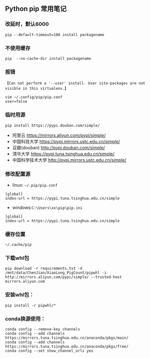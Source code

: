 ## Python pip 常用笔记

### 改延时，默认6000
```shell
pip --default-timeout=100 install packagename   
```
### 不使用缓存
```shell
pip  --no-cache-dir install packagename
```
### 报错
`【Can not perform a '--user' install. User site-packages are not visible in this virtualenv.】`
```shell
vim ~/.config/pip/pip.conf
user=false
```
### 临时用源
```shell 
pip install https://pypi.douban.com/simple/
```
* 阿里云 https://mirrors.aliyun.com/pypi/simple/
* 中国科技大学 https://pypi.mirrors.ustc.edu.cn/simple/
* 豆瓣(douban) http://pypi.douban.com/simple/
* 清华大学 https://pypi.tuna.tsinghua.edu.cn/simple/
* 中国科学技术大学 http://pypi.mirrors.ustc.edu.cn/simple/
### 修改配置源
  * linux: `~/.pip/pip.conf`
```
[global]
index-url = https://pypi.tuna.tsinghua.edu.cn/simple
```  
  * windows:`C:\Users\xx\pip\pip.ini`
```
[global]
index-url = https://pypi.tuna.tsinghua.edu.cn/simple
```
### 缓存位置
`~/.cache/pip`

### 下载whl包
```shell
pip download -r requirements.txt -d /mnt/data/ChenJian/XiaoLong_PigCount/pipwhl -i  http://mirrors.aliyun.com/pypi/simple/ --trusted-host mirrors.aliyun.com
```

### 安装whl包：
```shell
pip install -r pipwhl/*
```

### conda换源使用：
```shell
conda config --remove-key channels
conda config --add channels https://mirrors.tuna.tsinghua.edu.cn/anaconda/pkgs/main/
conda config --add channels https://mirrors.tuna.tsinghua.edu.cn/anaconda/pkgs/free/
conda config --set show_channel_urls yes
```
